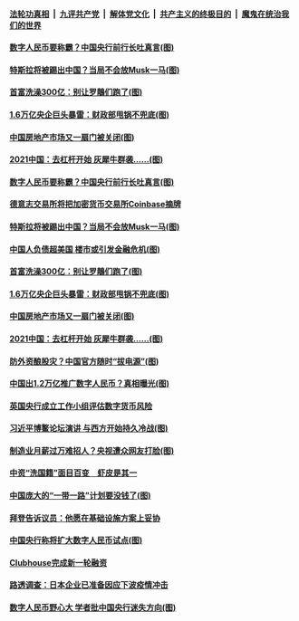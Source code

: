 

####  [法轮功真相](../../../../basic/blob/master/README.md?t=04220732) &nbsp;|&nbsp; [九评共产党](../../../../9ping.md/blob/master/README.md?t=04220732) &nbsp;|&nbsp; [解体党文化](../../../../jtdwh.md/blob/master/README.md?t=04220732)  &nbsp;|&nbsp; [共产主义的终极目的](../../../../gczydzjmd.md/blob/master/README.md?t=04220732) &nbsp;|&nbsp; [魔鬼在统治我们的世界](../../../../mgztzwmdsj.md/blob/master/README.md?t=04220732) 

#### [数字人民币要称霸？中国央行前行长吐真言(图)](../pages/p5/969483.md?t=04220732) 

#### [特斯拉将被踢出中国？当局不会放Musk一马(图)](../pages/p5/969446.md?t=04220732) 

#### [首富洗澡300亿：别让罗鶄们跑了(图)](../pages/p5/969391.md?t=04220732) 

#### [1.6万亿央企巨头暴雷：财政部甩锅不兜底(图)](../pages/p5/969395.md?t=04220732) 

#### [中国房地产市场又一扇门被关闭(图)](../pages/p5/969367.md?t=04220732) 

#### [2021中国：去杠杆开始 灰犀牛群袭……(图)](../pages/p5/969378.md?t=04220732) 

#### [数字人民币要称霸？中国央行前行长吐真言(图)](../pages/p5/969483.md?t=04220732) 

#### [德意志交易所将把加密货币交易所Coinbase摘牌](../pages/p5/969455.md?t=04220732) 

#### [特斯拉将被踢出中国？当局不会放Musk一马(图)](../pages/p5/969446.md?t=04220732) 

#### [中国人负债超美国 楼市或引发金融危机(图)](../pages/p5/969436.md?t=04220732) 

#### [首富洗澡300亿：别让罗鶄们跑了(图)](../pages/p5/969391.md?t=04220732) 

#### [1.6万亿央企巨头暴雷：财政部甩锅不兜底(图)](../pages/p5/969395.md?t=04220732) 

#### [中国房地产市场又一扇门被关闭(图)](../pages/p5/969367.md?t=04220732) 

#### [2021中国：去杠杆开始 灰犀牛群袭……(图)](../pages/p5/969378.md?t=04220732) 

#### [防外资酿股灾？中国官方随时“拔电源”(图)](../pages/p5/969339.md?t=04220732) 

#### [中国出1.2万亿推广数字人民币？真相曝光(图)](../pages/p5/969326.md?t=04220732) 

#### [英国央行成立工作小组评估数字货币风险](../pages/p5/969321.md?t=04220732) 

#### [习近平博鳌论坛演讲 与西方开始持久冷战(图)](../pages/p5/969318.md?t=04220732) 

#### [制造业月薪过万难招人？央视遭众网友打脸(图)](../pages/p5/969286.md?t=04220732) 

#### [中资“洗国籍”面目百变　虾皮是其一](../pages/p5/969277.md?t=04220732) 

#### [中国庞大的“一带一路”计划要没钱了(图)](../pages/p5/969240.md?t=04220732) 

#### [拜登告诉议员：他愿在基础设施方案上妥协](../pages/p5/969275.md?t=04220732) 

#### [中国央行称将扩大数字人民币试点(图)](../pages/p5/969272.md?t=04220732) 

#### [Clubhouse完成新一轮融资](../pages/p5/969238.md?t=04220732) 

#### [路透调查：日本企业已准备因应下波疫情冲击](../pages/p5/969237.md?t=04220732) 

#### [数字人民币野心大 学者批中国央行迷失方向(图)](../pages/p5/969235.md?t=04220732) 

